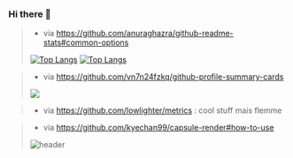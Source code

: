 ### Hi there 👋

> - via https://github.com/anuraghazra/github-readme-stats#common-options
> 
> [![Top Langs](https://github-readme-stats.vercel.app/api/top-langs/?username=amontaut&layout=compact&bg_color=C9D3C9&title_color=3C7546&text_color=3C7546&hide_border=yes)](https://github.com/amontaut/github-readme-stats)
[![Top Langs](https://github-readme-stats.vercel.app/api/top-langs/?username=amontaut&layout=compact&theme=vue-dark)](https://github.com/amontaut/github-readme-stats)

> - via https://github.com/vn7n24fzkq/github-profile-summary-cards
>  
> ![](https://github-profile-summary-cards.vercel.app/api/cards/profile-details?username=amontaut&theme=solarized_dark)


> - via https://github.com/lowlighter/metrics : cool stuff mais flemme

> - via https://github.com/kyechan99/capsule-render#how-to-use
> 
> ![header](https://capsule-render.vercel.app/api?type=wave&color=auto&height=300&section=header&text=capsule%20render&fontSize=90)

